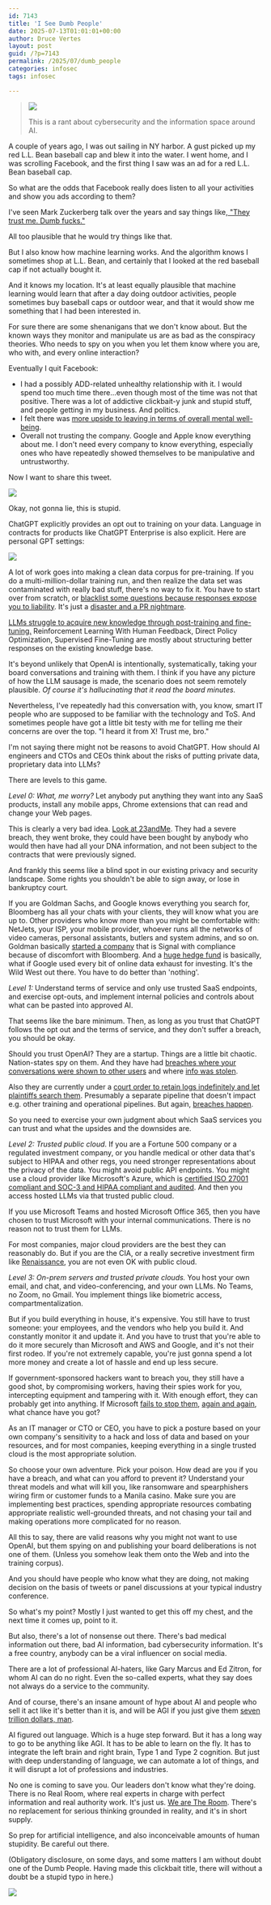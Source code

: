 ```yaml
---
id: 7143
title: 'I See Dumb People'
date: 2025-07-13T01:01:01+00:00
author: Druce Vertes
layout: post
guid: /?p=7143
permalink: /2025/07/dumb_people
categories: infosec
tags: infosec

---
```

><img src="/assets/2025/dumb_people.png">
>
>This is a rant about cybersecurity and the information space around AI.

<!--more-->

A couple of years ago, I was out sailing in NY harbor. A gust picked up my red L.L. Bean baseball cap and blew it into the water.  I went home, and I was scrolling Facebook, and the first thing I saw was an ad for a red L.L. Bean baseball cap.

So what are the odds that Facebook really does listen to all your activities and show you ads according to them?

I've seen Mark Zuckerberg talk over the years and say things like,[ "They trust me. Dumb fucks."](https://www.theguardian.com/technology/2018/apr/17/facebook-people-first-ever-mark-zuckerberg-harvard)

All too plausible that he would try things like that.

But I also know how machine learning works. And the algorithm knows I sometimes shop at L.L. Bean, and certainly that I looked at the red baseball cap if not actually bought it.

And it knows my location. It's at least equally plausible that machine learning would learn that after a day doing outdoor activities, people sometimes buy baseball caps or outdoor wear, and that it would show me something that I had been interested in.

For sure there are some shenanigans that we don't know about. But the known ways they monitor and manipulate us are as bad as the conspiracy theories. Who needs to spy on you when you let them know where you are, who with, and every online interaction?

Eventually I quit Facebook:
- I had a possibly ADD-related unhealthy relationship with it. I would spend too much time there...even though most of the time was not that positive. There was a lot of addictive clickbait-y junk and stupid stuff, and people getting in my business. And politics.
- I felt there was [more upside to leaving in terms of overall mental well-being](https://phys.org/news/2023-12-social-media-happier-efficient.html).
- Overall not trusting the company. Google and Apple know everything about me. I don't need every company to know everything, especially ones who have repeatedly showed themselves to be manipulative and untrustworthy.

Now I want to share this tweet.

<img src="/assets/2025/tweet.png">

Okay, not gonna lie, this is stupid.

ChatGPT explicitly provides an opt out to training on your data. Language in contracts for products like ChatGPT Enterprise is also explicit. Here are personal GPT settings:

<img src="/assets/2025/chatgpt_tos.png">

A lot of work goes into making a clean data corpus for pre-training. If you do a multi-million-dollar training run, and then realize the data set was contaminated with really bad stuff, there's no way to fix it. You have to start over from scratch, or [blacklist some questions because responses expose you to liability](https://www.techdirt.com/2024/12/03/the-curious-case-of-chatgpts-banned-names-hard-coding-blocks-to-avoid-nuisance-threats/). It's just a [disaster and a PR nightmare](https://www.washingtonpost.com/technology/2025/07/11/grok-ai-elon-musk-antisemitism/). 

[LLMs struggle to acquire new knowledge through post-training and fine-tuning.](https://arxiv.org/abs/2405.05904) Reinforcement Learning With Human Feedback, Direct Policy Optimization, Supervised Fine-Tuning are mostly about structuring better responses on the existing knowledge base.

It's beyond unlikely that OpenAI is intentionally, systematically, taking your board conversations and training with them. I think if you have any picture of how the LLM sausage is made, the scenario does not seem remotely plausible. _Of course it's hallucinating that it read the board minutes._

Nevertheless, I've repeatedly had this conversation with, you know, smart IT people who are supposed to be familiar with the technology and ToS. And sometimes people have got a little bit testy with me for telling me their concerns are over the top. "I heard it from X! Trust me, bro."

I'm not saying there might not be reasons to avoid ChatGPT. How should AI engineers and CTOs and CEOs think about the risks of putting private data, proprietary data into LLMs?

There are levels to this game.

_Level 0: What, me worry?_ Let anybody put anything they want into any SaaS products, install any mobile apps, Chrome extensions that can read and change your Web pages. 

This is clearly a very bad idea. [Look at 23andMe](https://www.zdnet.com/article/how-to-delete-your-23andme-data-asap-and-why-you-should/). They had a severe breach, they went broke, they could have been bought by anybody who would then have had all your DNA information, and not been subject to the contracts that were previously signed. 

And frankly this seems like a blind spot in our existing privacy and security landscape. Some rights you shouldn't be able to sign away, or lose in bankruptcy court.

If you are Goldman Sachs, and Google knows everything you search for, Bloomberg has all your chats with your clients, they will know what you are up to. Other providers who know more than you might be comfortable with: NetJets, your ISP, your mobile provider, whoever runs all the networks of video cameras, personal assistants, butlers and system admins, and so on. Goldman basically [started a company](https://symphony.com/) that is Signal with compliance because of discomfort with Bloomberg. And a [huge hedge fund](https://www.twosigma.com/) is basically, what if Google used every bit of online data exhaust for investing. It's the Wild West out there. You have to do better than 'nothing'.

_Level 1:_ Understand terms of service and only use trusted SaaS endpoints, and exercise opt-outs, and implement internal policies and controls about what can be pasted into approved AI. 

That seems like the bare minimum. Then, as long as you trust that ChatGPT follows the opt out and the terms of service, and they don't suffer a breach, you should be okay.

Should you trust OpenAI? They are a startup. Things are a little bit chaotic. Nation-states spy on them. And they have had [breaches where your conversations were shown to other users](https://www.cnbc.com/2023/03/23/openai-ceo-says-a-bug-allowed-some-chatgpt-to-see-others-chat-titles.html) and where [info was stolen](https://www.theregister.com/2024/07/08/infosec_in_brief/).

Also they are currently under a [court order to retain logs indefinitely and let plaintiffs search them](https://arstechnica.com/tech-policy/2025/06/openai-confronts-user-panic-over-court-ordered-retention-of-chatgpt-logs/). Presumably a separate pipeline that doesn't impact e.g. other training and operational pipelines. But again, [breaches happen](https://www.bloomberg.com/news/articles/2025-07-01/columbia-university-applicants-personal-data-stolen-by-hacker).

So you need to exercise your own judgment about which SaaS services you can trust and what the upsides and the downsides are.

_Level 2: Trusted public cloud_. If you are a Fortune 500 company or a regulated investment company, or you handle medical or other data that's subject to HIPAA and other regs, you need stronger representations about the privacy of the data. You might avoid public API endpoints. You might use a cloud provider like Microsoft's Azure, which is [certified ISO 27001 compliant and SOC-3 and HIPAA compliant and audited](https://learn.microsoft.com/en-us/compliance/regulatory/offering-home). And then you access hosted LLMs via that trusted public cloud.

If you use Microsoft Teams and hosted Microsoft Office 365, then you have chosen to trust Microsoft with your internal communications. There is no reason not to trust them for LLMs.

For most companies, major cloud providers are the best they can reasonably do. But if you are the CIA, or a really secretive investment firm like [Renaissance](https://www.youtube.com/watch?v=hWX8V9KSZM8), you are not even OK with public cloud.

_Level 3: On-prem servers and trusted private clouds._ You host your own email, and chat, and video-conferencing, and your own LLMs. No Teams, no Zoom, no Gmail. You implement things like biometric access, compartmentalization.

But if you build everything in house, it's expensive. You still have to trust someone: your employees, and the vendors who help you build it. And constantly monitor it and update it. And you have to trust that you're able to do it more securely than Microsoft and AWS and Google, and it's not their first rodeo. If you're not extremely capable, you're just gonna spend a lot more money and create a lot of hassle and end up less secure.

If government-sponsored hackers want to breach you, they still have a good shot, by compromising workers, having their spies work for you, intercepting equipment and tampering with it. With enough effort, they can probably get into anything. If Microsoft [fails to stop them](https://www.axios.com/2024/04/03/microsoft-security-practices-government-review), [again and again](https://www.axios.com/2024/03/08/microsoft-executive-emails-russia-hack), what chance have you got? 

As an IT manager or CTO or CEO, you have to pick a posture based on your own company's sensitivity to a hack and loss of data and based on your resources, and for most companies, keeping everything in a single trusted cloud is the most appropriate solution. 

So choose your own adventure. Pick your poison. How dead are you if you have a breach, and what can you afford to prevent it? Understand your threat models and what will kill you, like ransomware and spearphishers wiring firm or customer funds to a Manila casino. Make sure you are implementing best practices, spending appropriate resources combating appropriate realistic well-grounded threats, and not chasing your tail and making operations more complicated for no reason.

All this to say, there are valid reasons why you might not want to use OpenAI, but them spying on and publishing your board deliberations is not one of them. (Unless you somehow leak them onto the Web and into the training corpus).

And you should have people who know what they are doing, not making decision on the basis of tweets or panel discussions at your typical industry conference.

So what's my point? Mostly I just wanted to get this off my chest, and the next time it comes up, point to it. 

But also, there's a lot of nonsense out there. There's bad medical information out there, bad AI information, bad cybersecurity information. It's a free country, anybody can be a viral influencer on social media. 

There are a lot of professional AI-haters, like Gary Marcus and Ed Zitron, for whom AI can do no right. Even the so-called experts, what they say does not always do a service to the community.

And of course, there's an insane amount of hype about AI and people who sell it act like it's better than it is, and will be AGI if you just give them [seven trillion dollars, man](https://thenewstack.io/making-sense-of-sam-altmans-7-trillion-ai-chips-gambit/).

AI figured out language. Which is a huge step forward. But it has a long way to go to be anything like AGI. It has to be able to learn on the fly. It has to integrate the left brain and right brain, Type 1 and Type 2 cognition. But just with deep understanding of language, we can automate a lot of things, and it will disrupt a lot of professions and industries.

No one is coming to save you. Our leaders don't know what they're doing. There is no Real Room, where real experts in charge with perfect information and real authority work.  It's just us. [We are The Room](https://bsky.app/profile/swiftonsecurity.com/post/3ltpc5ergjs2a). There's no replacement for serious thinking grounded in reality, and it's in short supply.

So prep for artificial intelligence, and also inconceivable amounts of human stupidity. Be careful out there. 

(Obligatory disclosure, on some days, and some matters I am without doubt one of the Dumb People. Having made this clickbait title, there will without a doubt be a stupid typo in here.)

<img src="/assets/2025/careful.png">



